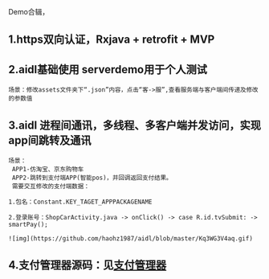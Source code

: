 Demo合辑，

## 1.https双向认证，Rxjava + retrofit + MVP

## 2.aidl基础使用 serverdemo用于个人测试

    场景：修改assets文件夹下“.json”内容，点击“客->服”,查看服务端与客户端间传递及修改的参数值

## 3.aidl 进程间通讯，多线程、多客户端并发访问，实现app间跳转及通讯

    场景：
     APP1-仿淘宝、京东购物车
     APP2-跳转到支付端APP(智能pos)，并回调返回支付结果。
     需要交互修改的支付端数据：

    1.包名：Constant.KEY_TAGET_APPPACKAGENAME

    2.登录账号：ShopCarActivity.java -> onClick() -> case R.id.tvSubmit: -> smartPay();

    ![img](https://github.com/haohz1987/aidl/blob/master/Kq3WG3V4aq.gif)

## 4.支付管理器源码：见[支付管理器](https://github.com/haohz1987/Launcher-master)

















































































